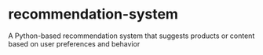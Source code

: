 # recommendation-system
A Python-based recommendation system that suggests products or content based on user preferences and behavior
